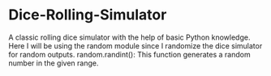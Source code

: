 # Dice-Rolling-Simulator
A classic rolling dice simulator with the help of basic Python knowledge.
Here I will be using the random module since I randomize the dice simulator for random outputs.
random.randint(): This function generates a random number in the given range.
